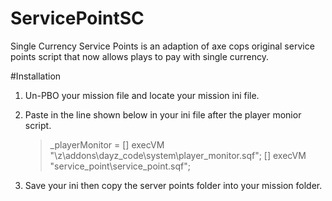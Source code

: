 ServicePointSC
==============

Single Currency Service Points is an adaption of axe cops original service points script that now allows plays to pay with single currency.

#Installation

1. Un-PBO your mission file and locate your mission ini file.

1. Paste in the line shown below in your ini file after the player monior script.

	> _playerMonitor = 	[] execVM "\z\addons\dayz_code\system\player_monitor.sqf";
	> [] execVM "service_point\service_point.sqf";
	
1. Save your ini then copy the server points folder into your mission folder.
